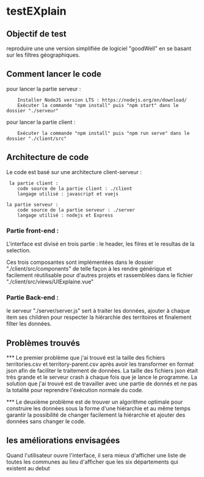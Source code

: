 # testEXplain


## Objectif de test ###

reproduire une une version simplifiée de logiciel "goodWell" en se basant sur les filtres géographiques.

## Comment lancer le code 

pour lancer la partie serveur :  
        
        Installer NodeJS version LTS : https://nodejs.org/en/download/
        Exécuter la commande "npm install" puis "npm start" dans le dossier "./serveur" 

pour lancer la partie client :

        Exécuter la commande "npm install" puis "npm run serve" dans le dossier "./client/src"

## Architecture de code ###
Le code est basé sur une architecture client-serveur : 

     la partie client :
        code source de la partie client : ./client
        langage utilisé : javascript et vuejs

    la partie serveur :
        code source de la partie serveur : ./server
        langage utilisé : nodejs et Express


### Partie front-end  :


L'interface est divisé en trois partie : le header, les filres et le resultas de la selection.

Ces trois composantes sont implémentées dans le dossier  "./client/src/components" de telle façon à les rendre générique et facilement réutilisable pour d'autres projets
et rassemblées dans le fichier "./client/src/views/UIExplaine.vue"

### Partie Back-end :

le serveur "./server/server.js" sert à traiter les données, ajouter à chaque item ses children pour 
respecter la hiérarchie des territoires et finalement filter les données.

## Problèmes trouvés

*** Le premier problème que j'ai trouvé est la taille des fichiers territories.csv et territory-parent.csv après avoir les transformer 
en format json afin de faciliter le traitement de données. La taille des fichiers json était très grande et le serveur crash à chaque fois 
que je lance le programme.
La solution que j'ai trouvé est de travailler avec une partie de donnés et ne pas la totalité pour reprendre l'éxécution normale du code.

*** Le deuxième problème est de trouver un algorithme optimale pour construire les données sous la forme d'une
hiérarchie et au même temps garantir la possibilité de changer facilement la hiérarchie et ajouter des données
sans changer le code.

## les améliorations envisagées

Quand l'utilisateur ouvre l'interface, il sera mieux d'afficher une liste de toutes les communes au lieu d'afficher
que les six départements qui existent au debut










